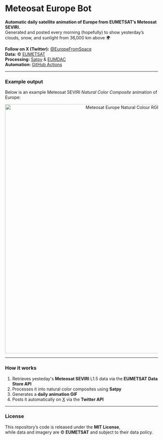 # Meteosat Europe Bot

**Automatic daily satellite animation of Europe from EUMETSAT’s Meteosat SEVIRI.**  
Generated and posted every morning (hopefully) to show yesterday’s clouds, snow, and sunlight from 36,000 km above 🌍  

**Follow on X (Twitter):** [@EuropeFromSpace](https://x.com/EuropeFromSpace)  
**Data:** © [EUMETSAT](https://www.eumetsat.int)  
**Processing:** [Satpy](https://satpy.readthedocs.io) & [EUMDAC](https://user.eumetsat.int/resources/user-guides/eumetsat-data-access-client-eumdac-guide)  
**Automation:** [GitHub Actions](https://github.com/features/actions)

---

### Example output
Below is an example Meteosat SEVIRI *Natural Color Composite* animation of Europe:

<p align="center">
  <img src="docs/example.gif" width="820" alt="Meteosat Europe Natural Colour RGB Example">
</p>

---

### How it works
1. Retrieves yesteday's **Meteosat SEVIRI** L1.5 data via the **EUMETSAT Data Store API**  
2. Processes it into natural color composites using **Satpy**  
3. Generates a **daily animation GIF**  
4. Posts it automatically on [X](https://x.com/EuropeFromSpace) via the **Twitter API**

---

### License
This repository’s code is released under the **MIT License**,  
while data and imagery are © **EUMETSAT** and subject to their data policy.

